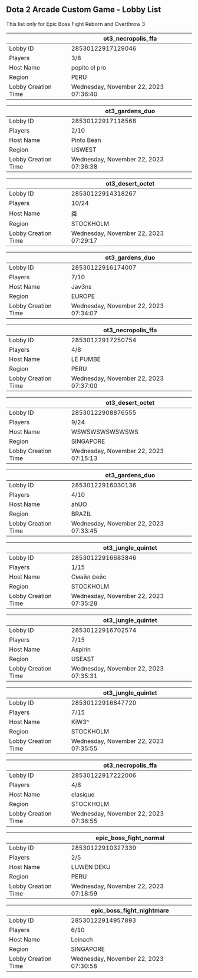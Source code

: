## Dota 2 Arcade Custom Game - Lobby List

This list only for Epic Boss Fight Reborn and Overthrow 3

|  | ot3_necropolis_ffa |
| ------ | ------ |
| Lobby ID | 28530122917129046 |
| Players | 3/8 |
| Host Name | pepito el pro |
| Region | PERU |
| Lobby Creation Time | Wednesday, November 22, 2023 07:36:40 |


|  | ot3_gardens_duo |
| ------ | ------ |
| Lobby ID | 28530122917118568 |
| Players | 2/10 |
| Host Name | Pinto Bean |
| Region | USWEST |
| Lobby Creation Time | Wednesday, November 22, 2023 07:36:38 |


|  | ot3_desert_octet |
| ------ | ------ |
| Lobby ID | 28530122914318267 |
| Players | 10/24 |
| Host Name | 粦 |
| Region | STOCKHOLM |
| Lobby Creation Time | Wednesday, November 22, 2023 07:29:17 |


|  | ot3_gardens_duo |
| ------ | ------ |
| Lobby ID | 28530122916174007 |
| Players | 7/10 |
| Host Name | Jav3ns |
| Region | EUROPE |
| Lobby Creation Time | Wednesday, November 22, 2023 07:34:07 |


|  | ot3_necropolis_ffa |
| ------ | ------ |
| Lobby ID | 28530122917250754 |
| Players | 4/8 |
| Host Name | LE PUMBE |
| Region | PERU |
| Lobby Creation Time | Wednesday, November 22, 2023 07:37:00 |


|  | ot3_desert_octet |
| ------ | ------ |
| Lobby ID | 28530122908876555 |
| Players | 9/24 |
| Host Name | WSWSWSWSWSWSWS |
| Region | SINGAPORE |
| Lobby Creation Time | Wednesday, November 22, 2023 07:15:13 |


|  | ot3_gardens_duo |
| ------ | ------ |
| Lobby ID | 28530122916030136 |
| Players | 4/10 |
| Host Name | ahUO |
| Region | BRAZIL |
| Lobby Creation Time | Wednesday, November 22, 2023 07:33:45 |


|  | ot3_jungle_quintet |
| ------ | ------ |
| Lobby ID | 28530122916683846 |
| Players | 1/15 |
| Host Name | Смайл фейс |
| Region | STOCKHOLM |
| Lobby Creation Time | Wednesday, November 22, 2023 07:35:28 |


|  | ot3_jungle_quintet |
| ------ | ------ |
| Lobby ID | 28530122916702574 |
| Players | 7/15 |
| Host Name | Aspirin |
| Region | USEAST |
| Lobby Creation Time | Wednesday, November 22, 2023 07:35:31 |


|  | ot3_jungle_quintet |
| ------ | ------ |
| Lobby ID | 28530122916847720 |
| Players | 7/15 |
| Host Name | KiW3^ |
| Region | STOCKHOLM |
| Lobby Creation Time | Wednesday, November 22, 2023 07:35:55 |


|  | ot3_necropolis_ffa |
| ------ | ------ |
| Lobby ID | 28530122917222006 |
| Players | 4/8 |
| Host Name | elasique |
| Region | STOCKHOLM |
| Lobby Creation Time | Wednesday, November 22, 2023 07:36:55 |


|  | epic_boss_fight_normal |
| ------ | ------ |
| Lobby ID | 28530122910327339 |
| Players | 2/5 |
| Host Name | LUWEN DEKU |
| Region | PERU |
| Lobby Creation Time | Wednesday, November 22, 2023 07:18:59 |


|  | epic_boss_fight_nightmare |
| ------ | ------ |
| Lobby ID | 28530122914957893 |
| Players | 6/10 |
| Host Name | Leinach |
| Region | SINGAPORE |
| Lobby Creation Time | Wednesday, November 22, 2023 07:30:58 |


